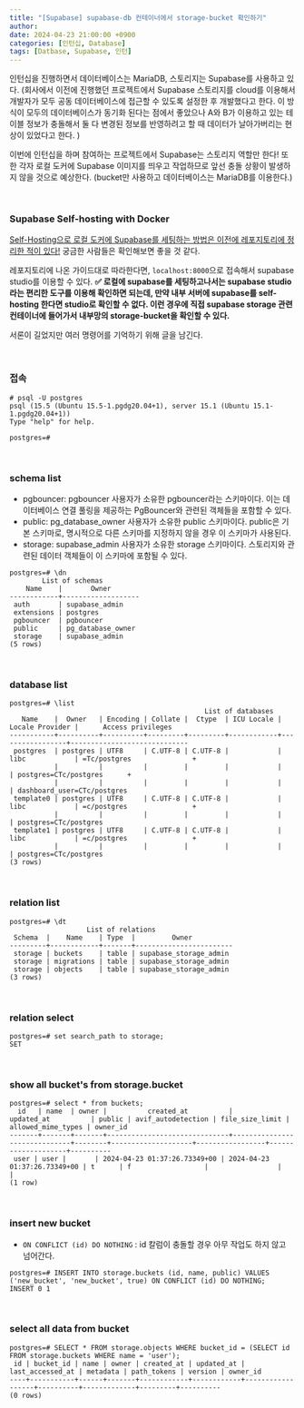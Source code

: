 ```yaml
---
title: "[Supabase] supabase-db 컨테이너에서 storage-bucket 확인하기"
author:
date: 2024-04-23 21:00:00 +0900
categories: [인턴십, Database]
tags: [Datbase, Supabase, 인턴]
---
```


인턴십을 진행하면서 데이터베이스는 MariaDB, 스토리지는 Supabase를 사용하고 있다. (회사에서 이전에 진행했던 프로젝트에서 Supabase 스토리지를 cloud를 이용해서 개발자가 모두 공동 데이터베이스에 접근할 수 있도록 설정한 후 개발했다고 한다.
이 방식이 모두의 데이터베이스가 동기화 된다는 점에서 좋았으나 A와 B가 이용하고 있는 테이블 정보가 충돌해서 둘 다 변경된 정보를 반영하려고 할 때 데이터가 날아가버리는 현상이 있었다고 한다. )

이번에 인턴십을 하며 참여하는 프로젝트에서 Supabase는 스토리지 역할만 한다! 또한 각자 로컬 도커에 Supabase 이미지를 띄우고 작업하므로 앞선 충돌 상황이 발생하지 않을 것으로 예상한다. (bucket만 사용하고 데이터베이스는 MariaDB를 이용한다.)

<br>

### **Supabase Self-hosting with Docker**

[Self-Hosting으로 로컬 도커에 Supabase를 세팅하는 방법은 이전에 레포지토리에 정리한 적이 있다!](https://github.com/RumosZin/supabase-self-hosting-docker) 궁금한 사람들은 확인해보면 좋을 것 같다.

레포지토리에 나온 가이드대로 따라한다면, `localhost:8000`으로 접속해서 supabase studio를 이용할 수 있다. **✅ 로컬에 supabase를 세팅하고나서는 supabase studio라는 편리한 도구를 이용해 확인하면 되는데, 만약 내부 서버에 supabase를 self-hosting 한다면 studio로 확인할 수 없다. 이런 경우에 직접 supabase storage 관련 컨테이너에 들어가서 내부망의 storage-bucket을 확인할 수 있다.**

서론이 길었지만 여러 명령어를 기억하기 위해 글을 남긴다.

<br>

### **접속**

```shell
# psql -U postgres
psql (15.5 (Ubuntu 15.5-1.pgdg20.04+1), server 15.1 (Ubuntu 15.1-1.pgdg20.04+1))
Type "help" for help.

postgres=#
```

<br>

### **schema list**

- pgbouncer: pgbouncer 사용자가 소유한 pgbouncer라는 스키마이다. 이는 데이터베이스 연결 풀링을 제공하는 PgBouncer와 관련된 객체들을 포함할 수 있다.
- public: pg_database_owner 사용자가 소유한 public 스키마이다. public은 기본 스키마로, 명시적으로 다른 스키마를 지정하지 않을 경우 이 스키마가 사용된다.
- storage: supabase_admin 사용자가 소유한 storage 스키마이다. 스토리지와 관련된 데이터 객체들이 이 스키마에 포함될 수 있다.

```shell
postgres=# \dn
        List of schemas
    Name    |       Owner
------------+-------------------
 auth       | supabase_admin
 extensions | postgres
 pgbouncer  | pgbouncer
 public     | pg_database_owner
 storage    | supabase_admin
(5 rows)
```

<br>

### **database list**

```shell
postgres=# \list
                                                List of databases
   Name    |  Owner   | Encoding | Collate |  Ctype  | ICU Locale | Locale Provider |      Access privileges
-----------+----------+----------+---------+---------+------------+-----------------+-----------------------------
 postgres  | postgres | UTF8     | C.UTF-8 | C.UTF-8 |            | libc            | =Tc/postgres               +
           |          |          |         |         |            |                 | postgres=CTc/postgres      +
           |          |          |         |         |            |                 | dashboard_user=CTc/postgres
 template0 | postgres | UTF8     | C.UTF-8 | C.UTF-8 |            | libc            | =c/postgres                +
           |          |          |         |         |            |                 | postgres=CTc/postgres
 template1 | postgres | UTF8     | C.UTF-8 | C.UTF-8 |            | libc            | =c/postgres                +
           |          |          |         |         |            |                 | postgres=CTc/postgres
(3 rows)
```

<br>

### **relation list**

```shell
postgres=# \dt
                   List of relations
 Schema  |    Name    | Type  |         Owner
---------+------------+-------+------------------------
 storage | buckets    | table | supabase_storage_admin
 storage | migrations | table | supabase_storage_admin
 storage | objects    | table | supabase_storage_admin
(3 rows)
```

<br>

### **relation select**

```shell
postgres=# set search_path to storage;
SET
```

<br>

### **show all bucket's from storage.bucket**

```shell
postgres=# select * from buckets;
  id   | name  | owner |          created_at          |          updated_at          | public | avif_autodetection | file_size_limit | allowed_mime_types | owner_id
-------+-------+-------+------------------------------+------------------------------+--------+--------------------+-----------------+--------------------+----------
 user | user |       | 2024-04-23 01:37:26.73349+00 | 2024-04-23 01:37:26.73349+00 | t      | f                  |                 |                    |
(1 row)
```

<br>

### **insert new bucket**

- `ON CONFLICT (id) DO NOTHING` : id 칼럼이 충돌할 경우 아무 작업도 하지 않고 넘어간다.

```shell
postgres=# INSERT INTO storage.buckets (id, name, public) VALUES ('new_bucket', 'new_bucket', true) ON CONFLICT (id) DO NOTHING;
INSERT 0 1
```

<br>

### **select all data from bucket**

```shell
postgres=# SELECT * FROM storage.objects WHERE bucket_id = (SELECT id FROM storage.buckets WHERE name = 'user');
 id | bucket_id | name | owner | created_at | updated_at | last_accessed_at | metadata | path_tokens | version | owner_id
----+-----------+------+-------+------------+------------+------------------+----------+-------------+---------+----------
(0 rows)
```

<br>

<br>

<script src="https://utteranc.es/client.js"
        repo="RumosZin/rumoszin.github.io"
        issue-term="pathname"
        theme="github-light"
        crossorigin="anonymous"
        async>
</script>
